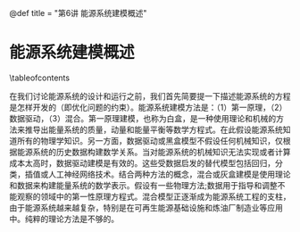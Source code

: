 @def title = "第6讲 能源系统建模概述"
# 能源系统建模概述
\tableofcontents

在我们讨论能源系统的设计和运行之前，我们首先简要提一下描述能源系统的方程是怎样开发的（即优化问题的约束）。能源系统建模方法是：（1）第一原理，（2）数据驱动，（3）混合。第一原理建模，也称为白盒，是一种使用理论和机械的方法来推导出能量系统的质量，动量和能量平衡等数学方程式。在此假设能源系统知道所有的物理学知识。另一方面，数据驱动或黑盒模型不假设任何机械知识，仅根据能源系统的历史数据构建数学关系。当对能源系统的机械知识无法实现或者计算成本太高时，数据驱动建模是有效的。这些受数据启发的替代模型包括回归，分类，插值或人工神经网络技术。结合两种方法的概念，混合或灰盒建模是使用理论和数据来构建能量系统的数学表示。假设有一些物理方法;数据用于指导和调整不能观察的领域中的第一性原理方程式。混合模型正逐渐成为能源系统工程的支柱，由于能源系统越来越复杂，特别是在可再生能源基础设施和炼油厂制造业等应用中。纯粹的理论方法是不够的。